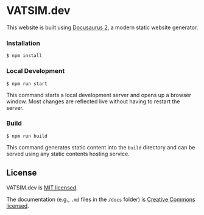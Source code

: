 # VATSIM.dev

This website is built using [Docusaurus 2](https://docusaurus.io/), a modern static website generator.

### Installation

```
$ npm install
```

### Local Development

```
$ npm run start
```

This command starts a local development server and opens up a browser window. Most changes are reflected live without having to restart the server.

### Build

```
$ npm run build
```

This command generates static content into the `build` directory and can be served using any static contents hosting service.

## License

VATSIM.dev is [MIT licensed](./LICENSE).

The documentation (e.g., `.md` files in the `/docs` folder) is [Creative Commons licensed](./LICENSE-docs).

